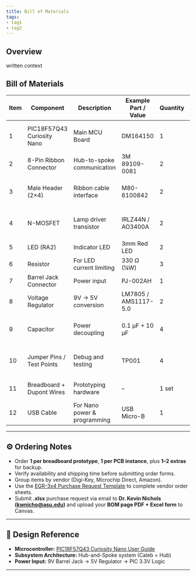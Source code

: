 ```yaml
---
title: Bill of Materials
tags:
- tag1
- tag2
---
```


## Overview
written context

## Bill of Materials


| Item | Component | Description | Example Part / Value | Quantity | Vendor | Vendor Link | Notes |
|------|------------|--------------|----------------------|-----------|---------|--------------|-------|
| 1 | PIC18F57Q43 Curiosity Nano | Main MCU Board | DM164150 | 1 | Microchip / Digi-Key | [Microchip Direct](https://www.microchipdirect.com/) | Master controller for entire system |
| 2 | 8-Pin Ribbon Connector | Hub-to-spoke communication | 3M 89109-0081 | 2 | Digi-Key | [Digi-Key](https://www.digikey.com/en/products/detail/3m/89109-0081) | Used to connect subsystems |
| 3 | Male Header (2×4) | Ribbon cable interface | M80-6100842 | 2 | Digi-Key | [Digi-Key](https://www.digikey.com/en/products/detail/harwin/M80-6100842) | Connects Hub to ribbon cable |
| 4 | N-MOSFET | Lamp driver transistor | IRLZ44N / AO3400A | 2 | Digi-Key | [Digi-Key](https://www.digikey.com/en/products/detail/IRLZ44N) | Controls high-current lamp |
| 5 | LED (RA2) | Indicator LED | 3mm Red LED | 2 | Digi-Key | [Digi-Key](https://www.digikey.com/en/products/filter/leds-discrete) | Status indicator |
| 6 | Resistor | For LED current limiting | 330 Ω (¼W) | 3 | Digi-Key | [Digi-Key](https://www.digikey.com/en/products/filter/resistors-fixed) | Limits LED current |
| 7 | Barrel Jack Connector | Power input | PJ-002AH | 1 | Digi-Key | [Digi-Key](https://www.digikey.com/en/products/detail/cui-devices/PJ-002AH) | Power jack for 9V input |
| 8 | Voltage Regulator | 9V → 5V conversion | LM7805 / AMS1117-5.0 | 2 | Digi-Key | [Digi-Key](https://www.digikey.com/en/products/detail/texas-instruments/LM7805CT) | Provides stable 5V rail |
| 9 | Capacitor | Power decoupling | 0.1 µF + 10 µF | 4 | Digi-Key | [Digi-Key](https://www.digikey.com/en/products/filter/ceramic-capacitors) | Noise filtering for MCU and regulator |
| 10 | Jumper Pins / Test Points | Debug and testing | TP001 | 4 | Digi-Key | [Digi-Key](https://www.digikey.com/en/products/detail/keystone-electronics/5019) | Used for debugging / voltage checks |
| 11 | Breadboard + Dupont Wires | Prototyping hardware | – | 1 set | Amazon | [Amazon](https://www.amazon.com/) | For circuit breadboard testing |
| 12 | USB Cable | For Nano power & programming | USB Micro-B | 1 | – | – | Standard USB cable |

---

## ⚙️ Ordering Notes

- Order **1 per breadboard prototype**, **1 per PCB instance**, plus **1–2 extras** for backup.  
- Verify availability and shipping time before submitting order forms.  
- Group items by vendor (Digi-Key, Microchip Direct, Amazon).  
- Use the [EGR-3x4 Purchase Request Template](https://www.dropbox.com/scl/fi/zhj1hgknkkmxri7umonv2/EGR-3x4-Purchase-Request-2021.xlsx?dl=0) to complete vendor order sheets.  
- Submit **.xlsx** purchase request via email to **Dr. Kevin Nichols (kwnicho@asu.edu)** and upload your **BOM page PDF + Excel form** to Canvas.

---

## 🧠 Design Reference

- **Microcontroller:** [PIC18F57Q43 Curiosity Nano User Guide](https://ww1.microchip.com/downloads/aemDocuments/documents/MCU08/ProductDocuments/UserGuides/PIC18F57Q43-Curiosity-Nano-HW-UserGuide-DS40002186B.pdf)  
- **Subsystem Architecture:** Hub-and-Spoke system (Caleb = Hub)  
- **Power Input:** 9V Barrel Jack → 5V Regulator → PIC 3.3V Logic  

---